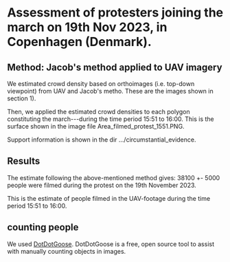 # Assessment of protesters joining the march on 19th Nov 2023, in Copenhagen (Denmark).

## Method: Jacob's method applied to UAV imagery

We estimated crowd density based on orthoimages (i.e. top-down viewpoint) from UAV and Jacob's metho. These are the images shown in section 1).

Then, we applied the estimated crowd densities to each polygon constituting the march---during the time period 15:51 to 16:00.
This is the surface shown in the image file Area_filmed_protest_1551.PNG.

Support information is shown in the dir .../circumstantial_evidence.


## Results

The estimate following the above-mentioned method gives: 38100 +- 5000 people were filmed during the protest on the 19th November 2023.

This is the estimate of people filmed in the UAV-footage during the time period 15:51 to 16:00.

## counting people

We used  [DotDotGoose](https://biodiversityinformatics.amnh.org/open_source/dotdotgoose/).
DotDotGoose is a free, open source tool to assist with manually counting objects in images.


